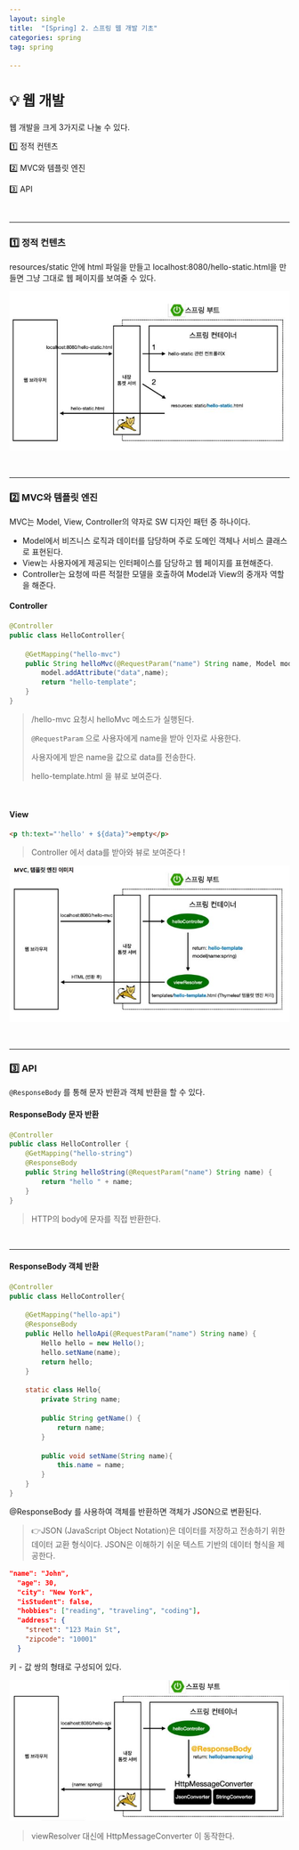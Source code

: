 ```yaml
---
layout: single
title:  "[Spring] 2. 스프링 웹 개발 기초"
categories: spring
tag: spring

---
```


<style>H2{font-size:1.8em;}</style>


## 💡 웹 개발

웹 개발을 크게 3가지로 나눌 수 있다.

1️⃣ 정적 컨텐츠

2️⃣ MVC와 템플릿 엔진

3️⃣ API

<br/>
<hr/>

### 1️⃣ 정적 컨텐츠

resources/static 안에 html 파일을 만들고 localhost:8080/hello-static.html을 만들면 그냥 그대로 웹 페이지를 보여줄 수 있다.

![](/assets/images/20240222/static.JPG)

<br/>
<hr/>

### 2️⃣ MVC와 템플릿 엔진

MVC는 Model, View, Controller의 약자로 SW 디자인 패턴 중 하나이다.
- Model에서 비즈니스 로직과 데이터를 담당하며 주로 도메인 객체나 서비스 클래스로 표현된다.
- View는 사용자에게 제공되는 인터페이스를 담당하고 웹 페이지를 표현해준다.
- Controller는 요청에 따른 적절한 모델을 호출하여 Model과 View의 중개자 역할을 해준다.

#### Controller
```java
@Controller
public class HelloController{

    @GetMapping("hello-mvc")
    public String helloMvc(@RequestParam("name") String name, Model model){
        model.addAttribute("data",name);
        return "hello-template";
    }
}
```

>/hello-mvc 요청시 helloMvc 메소드가 실행된다.
>
>`@RequestParam` 으로 사용자에게 name을 받아 인자로 사용한다.
>
>사용자에게 받은 name을 값으로 data를 전송한다.
>
>hello-template.html 을 뷰로 보여준다.

<br/>

#### View

```html
<p th:text="'hello' + ${data}">empty</p>
```

>Controller 에서 data를 받아와 뷰로 보여준다 !

![](/assets/images/20240222/mvc.JPG)

<br/>
<hr/>

### 3️⃣ API

`@ResponseBody` 를 통해 문자 반환과 객체 반환을 할 수 있다.

#### ResponseBody 문자 반환
```java
@Controller
public class HelloController {
    @GetMapping("hello-string")
    @ResponseBody
    public String helloString(@RequestParam("name") String name) {
        return "hello " + name;
    }
}
```
>HTTP의 body에 문자를 직접 반환한다.

<br/>
<hr/>

#### ResponseBody 객체 반환
```java
@Controller
public class HelloController{

    @GetMapping("hello-api")
    @ResponseBody
    public Hello helloApi(@RequestParam("name") String name) {
        Hello hello = new Hello();
        hello.setName(name);
        return hello;
    }

    static class Hello{
        private String name;

        public String getName() {
            return name;
        }

        public void setName(String name){
            this.name = name;
        }
    }
}
```
@ResponseBody 를 사용하여 객체를 반환하면 객체가 JSON으로 변환된다.

>👉JSON (JavaScript Object Notation)은 데이터를 저장하고 전송하기 위한 데이터 교환 형식이다. JSON은 이해하기 쉬운 텍스트 기반의 데이터 형식을 제공한다.
```json
"name": "John",
  "age": 30,
  "city": "New York",
  "isStudent": false,
  "hobbies": ["reading", "traveling", "coding"],
  "address": {
    "street": "123 Main St",
    "zipcode": "10001"
  }
```
키 - 값 쌍의 형태로 구성되어 있다.

![](/assets/images/20240222/api.JPG)

>viewResolver 대신에 HttpMessageConverter 이 동작한다.

